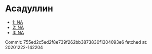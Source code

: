 # Асадуллин
- [1: NA](1.md)
- [2: NA](2.md)
- [3: NA](3.md)

Commit: 755ed2c5ed2f8e739f262bb3873830f1304093e6
 fetched at: 20201222-142204
